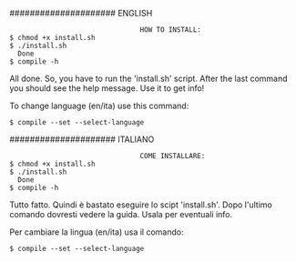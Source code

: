 #####################        ENGLISH

                                    HOW TO INSTALL:
    $ chmod +x install.sh
    $ ./install.sh
      Done
    $ compile -h
    
All done. So, you have to run the 'install.sh' script.
After the last command you should see the help message. Use it to get info!

To change language (en/ita) use this command:

    $ compile --set --select-language
    

#####################        ITALIANO

                                    COME INSTALLARE:
    $ chmod +x install.sh
    $ ./install.sh
      Done
    $ compile -h
    
Tutto fatto. Quindi è bastato eseguire lo scipt 'install.sh'.
Dopo l'ultimo comando dovresti vedere la guida. Usala per eventuali info.

Per cambiare la lingua (en/ita) usa il comando:

    $ compile --set --select-language
